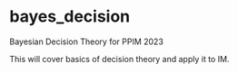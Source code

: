 # bayes_decision
Bayesian Decision Theory for PPIM 2023

This will cover basics of decision theory and apply it to IM.
